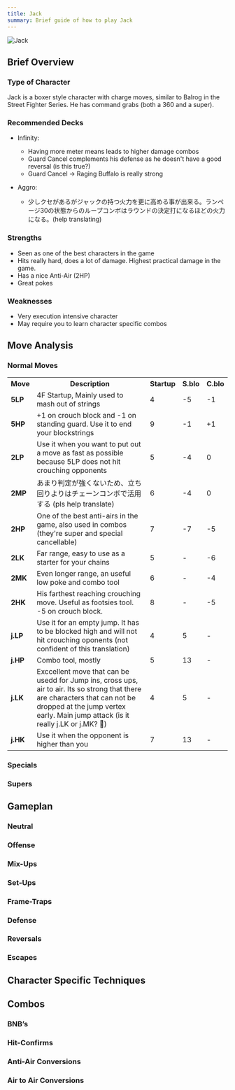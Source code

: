 ```yaml
---
title: Jack
summary: Brief guide of how to play Jack
---
```

![Jack](/images/characters/portraits/Jack.png)
## Brief Overview

### Type of Character
Jack is a boxer style character with charge moves, similar to Balrog in the Street Fighter Series. He has command grabs (both a 360 and a super).

### Recommended Decks

- Infinity: 
   - Having more meter means leads to higher damage combos
   - Guard Cancel complements his defense as he doesn't have a good reversal (is this true?)
   - Guard Cancel -> Raging Buffalo is really strong

- Aggro:
   - 少しクセがあるがジャックの持つ火力を更に高める事が出来る。ランページ30の状態からのループコンボはラウンドの決定打になるほどの火力になる。(help translating)

### Strengths
- Seen as one of the best characters in the game
- Hits really hard, does a lot of damage. Highest practical damage in the game.
- Has a nice Anti-Air (2HP)
- Great pokes

### Weaknesses
- Very execution intensive character
- May require you to learn character specific combos

## Move Analysis
### Normal Moves

<table>
<tr>
    <th>Move</th>
    <th>Description</th>
    <th>Startup</th>
    <th>S.blo</th>
    <th>C.blo</th>
</tr>
<tr>
    <td><b>5LP</b></td>
    <td>4F Startup, Mainly used to mash out of strings</td>
    <td>4</td>
    <td>-5</td>
    <td>-1</td>
</tr>
<tr>
    <td><b>5HP</b></td>
    <td>+1 on crouch block and -1 on standing guard. Use it to end your blockstrings</td>
    <td>9</td>
    <td>-1</td>
    <td>+1</td>
</tr>
<tr>
    <td><b>2LP</b></td>
    <td>Use it when you want to put out a move as fast as possible because 5LP does not hit crouching opponents</td>
    <td>5</td>
    <td>-4</td>
    <td>0</td>
</tr>
<tr>
    <td><b>2MP</b></td>
    <td>あまり判定が強くないため、立ち回りよりはチェーンコンボで活用する (pls help translate)</td>
    <td>6</td>
    <td>-4</td>
    <td>0</td>
</tr>
<tr>
    <td><b>2HP</b></td>
    <td>One of the best anti-airs in the game, also used in combos (they're super and special cancellable)</td>
    <td>7</td>
    <td>-7</td>
    <td>-5</td>
</tr>
<tr>
    <td><b>2LK</b></td>
    <td>Far range, easy to use as a starter for your chains</td>
    <td>5</td>
    <td>-</td>
    <td>-6</td>
</tr>
<tr>
    <td><b>2MK</b></td>
    <td>Even longer range, an useful low poke and combo tool</td>
    <td>6</td>
    <td>-</td>
    <td>-4</td>
</tr>
<tr>
    <td><b>2HK</b></td>
    <td>His farthest reaching crouching move. Useful as footsies tool. -5 on crouch block.</td>
    <td>8</td>
    <td>-</td>
    <td>-5</td>
</tr>
<tr>
    <td><b>j.LP</b></td>
    <td>Use it for an empty jump. It has to be blocked high and will not hit crouching oponents (not confident of this translation)</td>
    <td>4</td>
    <td>5</td>
    <td>-</td>
</tr>
<tr>
    <td><b>j.HP</b></td>
    <td>Combo tool, mostly</td>
    <td>5</td>
    <td>13</td>
    <td>-</td>
</tr>
<tr>
    <td><b>j.LK</b></td>
    <td>Exccellent move that can be usedd for Jump ins, cross ups, air to air. Its so strong that there are characters that can not be dropped at the jump vertex early. Main jump attack (is it really j.LK or j.MK? 🤔)</td>
    <td>4</td>
    <td>5</td>
    <td>-</td>
</tr>
<tr>
    <td><b>j.HK</b></td>
    <td>Use it when the opponent is higher than you</td>
    <td>7</td>
    <td>13</td>
    <td>-</td>
</tr>
</table>

### Specials
### Supers
## Gameplan
### Neutral
### Offense
### Mix-Ups
### Set-Ups
### Frame-Traps
### Defense
### Reversals
### Escapes
## Character Specific Techniques
## Combos
### BNB’s
### Hit-Confirms
### Anti-Air Conversions
### Air to Air Conversions
